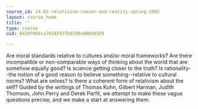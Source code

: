 ```yaml
---
course_id: 24-03-relativism-reason-and-reality-spring-2005
layout: course_home
title: ''
type: course
uid: 8420f06bca7b582937b8298e806dd5b9

---
```

Are moral standards relative to cultures and/or moral frameworks? Are there incompatible or non-comparable ways of thinking about the world that are somehow equally good? Is science getting closer to the truth? Is rationality--the notion of a good reason to believe something--relative to cultural norms? What are selves? Is there a coherent form of relativism about the self? Guided by the writings of Thomas Kuhn, Gilbert Harman, Judith Thomson, John Perry and Derek Parfit, we attempt to make these vague questions precise, and we make a start at answering them.
